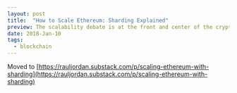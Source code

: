 ```yaml
---
layout: post
title:  "How to Scale Ethereum: Sharding Explained"
preview: The scalability debate is at the front and center of the crypto community. With major occurrences such as the Cryptokitties debacle clogging up the entire Ethereum network over the span of a few days, it is well-known that the biggest, public blockchains in their current state do not scale...
date: 2018-Jan-10
tags: 
  - blockchain
---
```


Moved to [https://rauljordan.substack.com/p/scaling-ethereum-with-sharding](https://rauljordan.substack.com/p/scaling-ethereum-with-sharding)